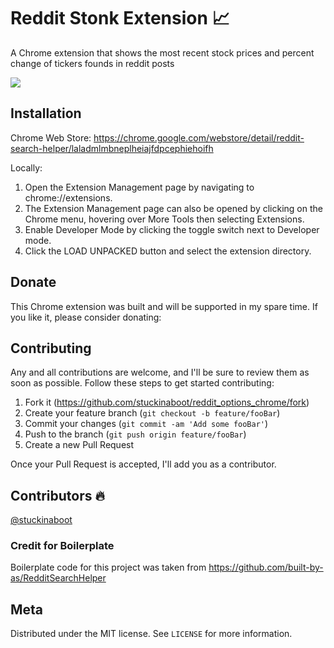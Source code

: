 # Reddit Stonk Extension 📈

A Chrome extension that shows the most recent stock prices and percent change of tickers
founds in reddit posts

![](rsh-ss.png)

## Installation

Chrome Web Store:
https://chrome.google.com/webstore/detail/reddit-search-helper/laladmlmbneplheiajfdpcephiehoifh

Locally:

1. Open the Extension Management page by navigating to chrome://extensions.
2. The Extension Management page can also be opened by clicking on the Chrome menu, hovering over More Tools then selecting Extensions.
3. Enable Developer Mode by clicking the toggle switch next to Developer mode.
4. Click the LOAD UNPACKED button and select the extension directory.

## Donate

This Chrome extension was built and will be supported in my spare time. If you like it, please consider donating:

<script type="text/javascript" src="https://cdnjs.buymeacoffee.com/1.0.0/button.prod.min.js" data-name="bmc-button" data-slug="stuckinaboot" data-color="#FFDD00" data-emoji="📈" data-font="Poppins" data-text="Donate a stonk" data-outline-color="#000000" data-font-color="#000000" data-coffee-color="#ffffff" ></script>

## Contributing

Any and all contributions are welcome, and I'll be sure to review them as soon as possible.
Follow these steps to get started contributing:

1. Fork it (<https://github.com/stuckinaboot/reddit_options_chrome/fork>)
2. Create your feature branch (`git checkout -b feature/fooBar`)
3. Commit your changes (`git commit -am 'Add some fooBar'`)
4. Push to the branch (`git push origin feature/fooBar`)
5. Create a new Pull Request

Once your Pull Request is accepted, I'll add you as a contributor.

## Contributors 🔥

[@stuckinaboot](https://github.com/stuckinaboot)

### Credit for Boilerplate

Boilerplate code for this project was taken from https://github.com/built-by-as/RedditSearchHelper

## Meta

Distributed under the MIT license. See `LICENSE` for more information.
